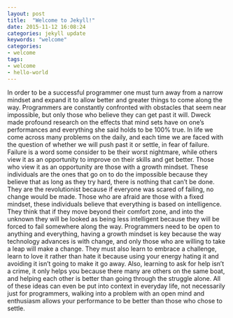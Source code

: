 ```yaml
---
layout: post
title:  "Welcome to Jekyll!"
date: 2015-11-12 16:08:24
categories: jekyll update
keywords: "welcome"
categories:
- welcome
tags:
- welcome
- hello-world
---
```

In order to be a successful programmer one must turn away from a narrow mindset and expand it to allow better and greater things to come along the way. Programmers are constantly confronted with obstacles that seem near impossible, but only those who believe they can get past it will. Dweck made profound research on the effects that mind sets have on one’s performances and everything she said holds to be 100% true. In life we come across many problems on the daily, and each time we are faced with the question of whether we will push past it or settle, in fear of failure. Failure is a word some consider to be their worst nightmare, while others view it as an opportunity to improve on their skills and get better. Those who view it as an opportunity are those with a growth mindset. These individuals are the ones that go on to do the impossible because they believe that as long as they try hard, there is nothing that can’t be done. They are the revolutionist because if everyone was scared of failing, no change would be made. Those who are afraid are those with a fixed mindset, these individuals believe that everything is based on intelligence. They think that if they move beyond their comfort zone, and into the unknown they will be looked as being less intelligent because they will be forced to fail somewhere along the way. Programmers need to be open to anything and everything, having a growth mindset is key because the way technology advances is with change, and only those who are willing to take a leap will make a change. They must also learn to embrace a challenge, learn to love it rather than hate it because using your energy hating it and avoiding it isn’t going to make it go away. Also, learning to ask for help isn’t
 a crime, it only helps you because there many are others on the same boat, and helping each other is better than going through the struggle alone. All of these ideas can even be put into context in everyday life, not necessarily just for programmers, walking into a problem with an open mind and enthusiasm allows your performance to be better than those who chose to settle. 